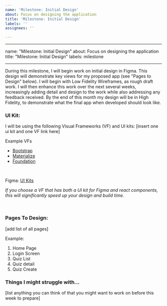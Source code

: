 ```yaml
---
name: 'Milestone: Initial Design'
about: Focus on designing the application
title: 'Milestone: Initial Design'
labels: ''
assignees: ''

---
```


---

name: "Milestone: Initial Design"
about: Focus on designing the application
title: "Milestone: Initial Design"
labels: milestone

---

During this milestone, I will begin work on initial design in Figma. This design will demonstrate key views for my proposed app (see "Pages to Design" below). I will begin with Low Fidelity Wireframes, as rough draft work. I will then enhance this work over the next several weeks, increasingly adding detail and design to the work while also addressing any feedback received. By the end of this month my design will be in High Fidelity, to demonstrate what the final app when developed should look like.  
 

### UI Kit:
I will be using the following Visual Frameworks (VF) and UI kits: [insert one ui kit and one VF link here]

Example VFs
- [Bootstrap](https://getbootstrap.com/) 
- [Materialize](https://materializecss.com/) 
- [Foundation](https://foundation.zurb.com/) 

<br>

Figma: [UI Kits](https://www.figma.com/community/collections/ui-kits)



*If you choose a VF that has both a UI kit for Figma and react components, this will significantly speed up your design and build time.* 

<br>

###  Pages To Design:
[add list of all pages]

Example:
1. Home Page
2. Login Screen
3. Quiz List
4. Quiz detail
5. Quiz Create


### Things I might struggle with...
[list anything you can think of that you might want to work on before this week to prepare]
